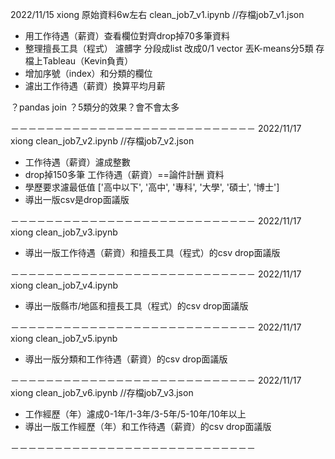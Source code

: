 2022/11/15 xiong
原始資料6w左右
clean_job7_v1.ipynb  //存檔job7_v1.json

* 用工作待遇（薪資）查看欄位對齊drop掉70多筆資料
* 整理擅長工具（程式） 濾髒字 分段成list
   改成0/1 vector 丟K-means分5類 存檔上Tableau（Kevin負責）
* 增加序號（index）和分類的欄位
* 濾出工作待遇（薪資）換算平均月薪

？pandas join
？5類分的效果？會不會太多
 
－－－－－－－－－－－－－－－－－－－－－－－－－－－－
2022/11/17 xiong
clean_job7_v2.ipynb  //存檔job7_v2.json

* 工作待遇（薪資）濾成整數
* drop掉150多筆 工作待遇（薪資）==論件計酬 資料
* 學歷要求濾最低值 ['高中以下', '高中', '專科', '大學', '碩士', '博士']
* 導出一版csv是drop面議版

－－－－－－－－－－－－－－－－－－－－－－－－－－－－
2022/11/17 xiong
clean_job7_v3.ipynb

* 導出一版工作待遇（薪資）和擅長工具（程式）的csv drop面議版

－－－－－－－－－－－－－－－－－－－－－－－－－－－－
2022/11/17 xiong
clean_job7_v4.ipynb

* 導出一版縣市/地區和擅長工具（程式）的csv drop面議版

－－－－－－－－－－－－－－－－－－－－－－－－－－－－
2022/11/17 xiong
clean_job7_v5.ipynb

* 導出一版分類和工作待遇（薪資）的csv drop面議版

－－－－－－－－－－－－－－－－－－－－－－－－－－－－
2022/11/17 xiong
clean_job7_v6.ipynb //存檔job7_v3.json

* 工作經歷（年）濾成0-1年/1-3年/3-5年/5-10年/10年以上
* 導出一版工作經歷（年）和工作待遇（薪資）的csv drop面議版

－－－－－－－－－－－－－－－－－－－－－－－－－－－－



